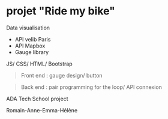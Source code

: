 # projet "Ride my bike"

Data visualisation 

- API velib Paris 
- API Mapbox 
- Gauge library 

JS/ CSS/ HTML/ Bootstrap

> Front end : gauge design/ button 

> Back end : pair programming for the loop/ API connexion 


ADA Tech School project

Romain-Anne-Emma-Hélène

